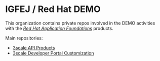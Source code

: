 # IGFEJ / Red Hat DEMO

This organization contains private repos involved in the DEMO activities with the [*Red Hat Application Foundations*](https://access.redhat.com/products/red-hat-application-foundations/) products.

Main repositories:
- [3scale API Products](../../../ThreescaleAPIProducts/)
- [3scale Developer Portal Customization](../../../ThreescaleDeveloperPortalCustomizations/)